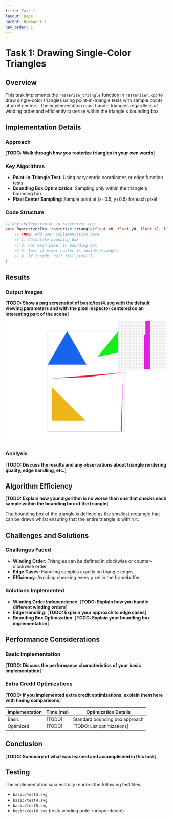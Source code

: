 ```yaml
---
title: Task 1
layout: page
parent: Homework 1
nav_order: 1
---
```


# Task 1: Drawing Single-Color Triangles

## Overview

This task implements the `rasterize_triangle` function in `rasterizer.cpp` to draw single-color triangles using point-in-triangle tests with sample points at pixel centers. The implementation must handle triangles regardless of winding order and efficiently rasterize within the triangle's bounding box.

## Implementation Details

### Approach

[**TODO: Walk through how you rasterize triangles in your own words**]

### Key Algorithms

- **Point-in-Triangle Test**: Using barycentric coordinates or edge function tests
- **Bounding Box Optimization**: Sampling only within the triangle's bounding box
- **Pixel Center Sampling**: Sample point at (x+0.5, y+0.5) for each pixel

### Code Structure

```cpp
// Key implementation in rasterizer.cpp
void RasterizerImp::rasterize_triangle(float x0, float y0, float x1, float y1, float x2, float y2, Color color) {
    // TODO: Add your implementation here
    // 1. Calculate bounding box
    // 2. For each pixel in bounding box
    // 3. Test if pixel center is inside triangle
    // 4. If inside, call fill_pixel()
}
```

## Results

### Output Images

[**TODO: Show a png screenshot of basic/test4.svg with the default viewing parameters and with the pixel inspector centered on an interesting part of the scene**]

![Task 1 Result - test4.svg](test4_result.png)

### Analysis

[**TODO: Discuss the results and any observations about triangle rendering quality, edge handling, etc.**]

## Algorithm Efficiency

[**TODO: Explain how your algorithm is no worse than one that checks each sample within the bounding box of the triangle**]

The bounding box of the triangle is defined as the smallest rectangle that can be drawn whilst ensuring that the entire triangle is within it.

## Challenges and Solutions

### Challenges Faced

- **Winding Order**: Triangles can be defined in clockwise or counter-clockwise order
- **Edge Cases**: Handling samples exactly on triangle edges
- **Efficiency**: Avoiding checking every pixel in the framebuffer

### Solutions Implemented

- **Winding Order Independence**: [**TODO: Explain how you handle different winding orders**]
- **Edge Handling**: [**TODO: Explain your approach to edge cases**]
- **Bounding Box Optimization**: [**TODO: Explain your bounding box implementation**]

## Performance Considerations

### Basic Implementation

[**TODO: Discuss the performance characteristics of your basic implementation**]

### Extra Credit Optimizations

[**TODO: If you implemented extra credit optimizations, explain them here with timing comparisons**]

| Implementation | Time (ms) | Optimization Details           |
| -------------- | --------- | ------------------------------ |
| Basic          | [TODO]    | Standard bounding box approach |
| Optimized      | [TODO]    | [TODO: List optimizations]     |

## Conclusion

[**TODO: Summary of what was learned and accomplished in this task**]

## Testing

The implementation successfully renders the following test files:

- `basic/test3.svg`
- `basic/test4.svg`
- `basic/test5.svg`
- `basic/test6.svg` (tests winding order independence)
